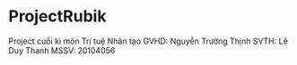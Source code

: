 # ProjectRubik
Project cuối kì môn Trí tuệ Nhân tạo
GVHD: Nguyễn Trường Thịnh
SVTH: Lê Duy Thanh
MSSV: 20104056
